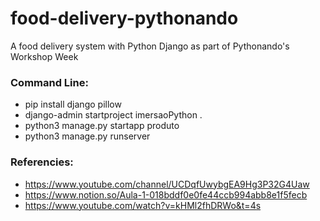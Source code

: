 # food-delivery-pythonando
A food delivery system with Python Django as part of Pythonando's Workshop Week

### Command Line:

- pip install django pillow
- django-admin startproject imersaoPython .
- python3 manage.py startapp produto
- python3 manage.py runserver

### Referencies:

- https://www.youtube.com/channel/UCDqfUwybgEA9Hg3P32G4Uaw
- https://www.notion.so/Aula-1-018bddf0e0fe44ccb994abb8e1f5fecb
- https://www.youtube.com/watch?v=kHMl2fhDRWo&t=4s